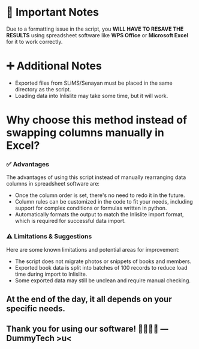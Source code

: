 # 📌 Important Notes
Due to a formatting issue in the script, you **WILL HAVE TO RESAVE THE RESULTS** using spreadsheet software like **WPS Office** or **Microsoft Excel** for it to work correctly.

# ➕ Additional Notes
- Exported files from SLiMS/Senayan must be placed in the same directory as the script.
- Loading data into Inlislite may take some time, but it will work.

# Why choose this method instead of swapping columns manually in Excel?
### ✅ Advantages
The advantages of using this script instead of manually rearranging data columns in spreadsheet software are:
- Once the column order is set, there's no need to redo it in the future.
- Column rules can be customized in the code to fit your needs, including support for complex conditions or formulas written in python.
- Automatically formats the output to match the Inlislite import format, which is required for successful data import.

### ⚠️ Limitations & Suggestions
Here are some known limitations and potential areas for improvement:
- The script does not migrate photos or snippets of books and members.
- Exported book data is split into batches of 100 records to reduce load time during import to Inlislite.
- Some exported data may still be unclean and require manual checking.

At the end of the day, it all depends on your specific needs.
---
Thank you for using our software! 🎉🎉🥳🥳
— DummyTech >u<
---


